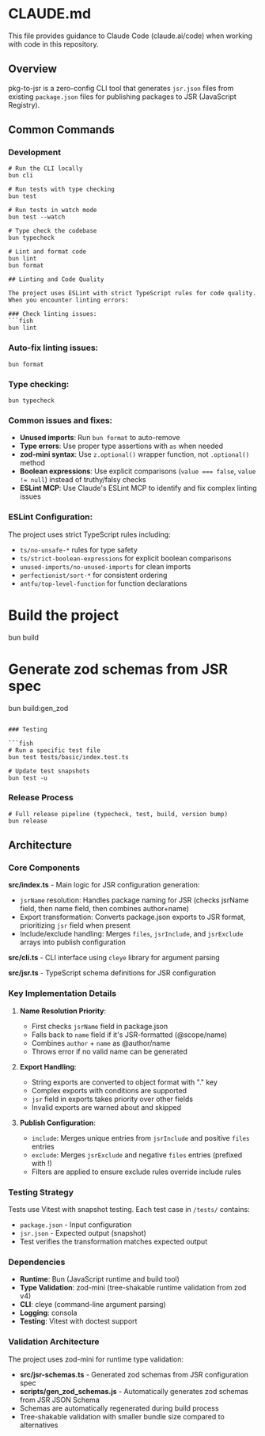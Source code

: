 # CLAUDE.md

This file provides guidance to Claude Code (claude.ai/code) when working with code in this repository.

## Overview

pkg-to-jsr is a zero-config CLI tool that generates `jsr.json` files from existing `package.json` files for publishing packages to JSR (JavaScript Registry).

## Common Commands

### Development

````fish
# Run the CLI locally
bun cli

# Run tests with type checking
bun test

# Run tests in watch mode
bun test --watch

# Type check the codebase
bun typecheck

# Lint and format code
bun lint
bun format

## Linting and Code Quality

The project uses ESLint with strict TypeScript rules for code quality. When you encounter linting errors:

### Check linting issues:
```fish
bun lint
````

### Auto-fix linting issues:

```fish
bun format
```

### Type checking:

```fish
bun typecheck
```

### Common issues and fixes:

- **Unused imports**: Run `bun format` to auto-remove
- **Type errors**: Use proper type assertions with `as` when needed
- **zod-mini syntax**: Use `z.optional()` wrapper function, not `.optional()` method
- **Boolean expressions**: Use explicit comparisons (`value === false`, `value != null`) instead of truthy/falsy checks
- **ESLint MCP**: Use Claude's ESLint MCP to identify and fix complex linting issues

### ESLint Configuration:

The project uses strict TypeScript rules including:

- `ts/no-unsafe-*` rules for type safety
- `ts/strict-boolean-expressions` for explicit boolean comparisons
- `unused-imports/no-unused-imports` for clean imports
- `perfectionist/sort-*` for consistent ordering
- `antfu/top-level-function` for function declarations

# Build the project

bun build

# Generate zod schemas from JSR spec

bun build:gen_zod

````

### Testing

```fish
# Run a specific test file
bun test tests/basic/index.test.ts

# Update test snapshots
bun test -u
````

### Release Process

```fish
# Full release pipeline (typecheck, test, build, version bump)
bun release
```

## Architecture

### Core Components

**src/index.ts** - Main logic for JSR configuration generation:

- `jsrName` resolution: Handles package naming for JSR (checks jsrName field, then name field, then combines author+name)
- Export transformation: Converts package.json exports to JSR format, prioritizing `jsr` field when present
- Include/exclude handling: Merges `files`, `jsrInclude`, and `jsrExclude` arrays into publish configuration

**src/cli.ts** - CLI interface using `cleye` library for argument parsing

**src/jsr.ts** - TypeScript schema definitions for JSR configuration

### Key Implementation Details

1. **Name Resolution Priority**:

   - First checks `jsrName` field in package.json
   - Falls back to `name` field if it's JSR-formatted (@scope/name)
   - Combines `author` + `name` as @author/name
   - Throws error if no valid name can be generated

2. **Export Handling**:

   - String exports are converted to object format with "." key
   - Complex exports with conditions are supported
   - `jsr` field in exports takes priority over other fields
   - Invalid exports are warned about and skipped

3. **Publish Configuration**:
   - `include`: Merges unique entries from `jsrInclude` and positive `files` entries
   - `exclude`: Merges `jsrExclude` and negative `files` entries (prefixed with !)
   - Filters are applied to ensure exclude rules override include rules

### Testing Strategy

Tests use Vitest with snapshot testing. Each test case in `/tests/` contains:

- `package.json` - Input configuration
- `jsr.json` - Expected output (snapshot)
- Test verifies the transformation matches expected output

### Dependencies

- **Runtime**: Bun (JavaScript runtime and build tool)
- **Type Validation**: zod-mini (tree-shakable runtime validation from zod v4)
- **CLI**: cleye (command-line argument parsing)
- **Logging**: consola
- **Testing**: Vitest with doctest support

### Validation Architecture

The project uses zod-mini for runtime type validation:

- **src/jsr-schemas.ts** - Generated zod schemas from JSR configuration spec
- **scripts/gen_zod_schemas.js** - Automatically generates zod schemas from JSR JSON Schema
- Schemas are automatically regenerated during build process
- Tree-shakable validation with smaller bundle size compared to alternatives
